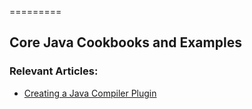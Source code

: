 =========

## Core Java Cookbooks and Examples

### Relevant Articles: 
- [Creating a Java Compiler Plugin](http://www.baeldung.com/java-build-compiler-plugin)
